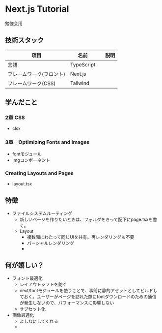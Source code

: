 # Next.js Tutorial
勉強会用

## 技術スタック
| 項目| 名前 |　説明 |
| ---- | ---- |---- |
| 言語 | TypeScript ||
| フレームワーク(フロント) |  Next.js | |
| フレームワーク(CSS) | Tailwind ||

## 学んだこと
### 2章 CSS
- clsx
### 3章　Optimizing Fonts and Images
- fontモジュール
- Imgコンポーネント
### Creating Layouts and Pages
- layout.tsx
## 特徴
- ファイルシステムルーティング
  - 新しいページを作りたいときは、フォルダをきって配下にpage.tsxを書く。
  - Layout
    - 複数間にわたって同じUIを共有。再レンダリングも不要
    - パーシャルレンダリング
    - 
## 何が嬉しい？
- フォント最適化
  - レイアウトシフトを防ぐ
  - next/fontモジュールを使うことで、事前に静的アセットとしてビルドしておく。ユーザーがページを訪れた際にfontダウンロードのための通信が発生しないので、パフォーマンスに影響しない
  - サブセット化
- 画像最適化
  - よしなにしてくれる
  - 